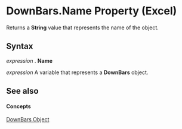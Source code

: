 
# DownBars.Name Property (Excel)

Returns a  **String** value that represents the name of the object.


## Syntax

 _expression_ . **Name**

 _expression_ A variable that represents a **DownBars** object.


## See also


#### Concepts


[DownBars Object](23623e02-44c7-a6b2-e3a8-fffc4f7b3164.md)
